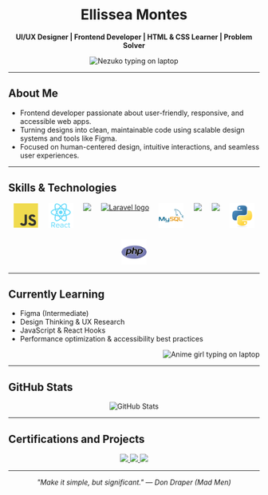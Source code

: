 <div align="center">
  <h1>Ellissea Montes</h1>
  <p><strong>UI/UX Designer | Frontend Developer | HTML & CSS Learner | Problem Solver</strong></p>
</div>

<div align="center">
  <img alt="Nezuko typing on laptop" width="400" src="https://media.tenor.com/Y8lzDCp1QSYAAAAC/nezuko.gif" />
</div>


---

## About Me
- Frontend developer passionate about user-friendly, responsive, and accessible web apps.
- Turning designs into clean, maintainable code using scalable design systems and tools like Figma.
- Focused on human-centered design, intuitive interactions, and seamless user experiences.  

---

## Skills & Technologies
<p align="center" style="display:flex; flex-wrap:wrap; justify-content:center; gap:20px; max-width:700px; margin:auto;">
  <a href="https://developer.mozilla.org/en-US/docs/Web/JavaScript" title="JavaScript"><img src="https://raw.githubusercontent.com/devicons/devicon/master/icons/javascript/javascript-original.svg" width="50"/></a>
  <a href="https://reactjs.org/" title="React"><img src="https://raw.githubusercontent.com/devicons/devicon/master/icons/react/react-original-wordmark.svg" width="50"/></a>
  <a href="https://tailwindcss.com/" title="Tailwind CSS"><img src="https://www.vectorlogo.zone/logos/tailwindcss/tailwindcss-icon.svg" width="50"/></a>
  <a href="https://laravel.com/" title="Laravel"><img src="https://logo.svgcdn.com/l/laravel.svg" width="50" alt="Laravel logo"/></a>
  <a href="https://www.mysql.com/" title="MySQL"><img src="https://raw.githubusercontent.com/devicons/devicon/master/icons/mysql/mysql-original-wordmark.svg" width="50"/></a>
  <a href="https://git-scm.com/" title="Git"><img src="https://www.vectorlogo.zone/logos/git-scm/git-scm-icon.svg" width="50"/></a>
  <a href="https://www.figma.com/" title="Figma"><img src="https://www.vectorlogo.zone/logos/figma/figma-icon.svg" width="50"/></a>
  <a href="https://www.python.org" title="Python"><img src="https://raw.githubusercontent.com/devicons/devicon/master/icons/python/python-original.svg" width="50"/></a>
  <a href="https://www.php.net" title="PHP"><img src="https://raw.githubusercontent.com/devicons/devicon/master/icons/php/php-original.svg" width="50"/></a>
</p>

---

## Currently Learning
- Figma (Intermediate)
- Design Thinking & UX Research  
- JavaScript & React Hooks  
- Performance optimization & accessibility best practices  


<div align="right">
  <img alt="Anime girl typing on laptop" width="400" src="https://tenor.com/view/anime-typing-laptop-gif-4469344.gif" />
</div>

---

## GitHub Stats
<div align="center">
  <img src="https://github-readme-stats.vercel.app/api?username=elrizeyah&show_icons=true&theme=radical" alt="GitHub Stats" />
</div>

---

## Certifications and Projects

<p align="center">
  <a href="https://www.linkedin.com/in/aleiya7/" title="Connect on LinkedIn">
    <img src="https://img.icons8.com/color/48/000000/linkedin.png" />
  </a>
  <a href="https://www.udemy.com/user/ellissea-pasillos-montes-2/" title="View my Udemy certifications">
    <img src="https://img.icons8.com/color/48/000000/udemy.png" />
  </a>
  <a href="https://www.figma.com/@ellisseamontes" title="View my Figma design projects">
    <img src="https://www.vectorlogo.zone/logos/figma/figma-icon.svg" width="48"/>
  </a>
</p>

---

<div align="center">
  <em>"Make it simple, but significant." — Don Draper (Mad Men)</em>
</div>


